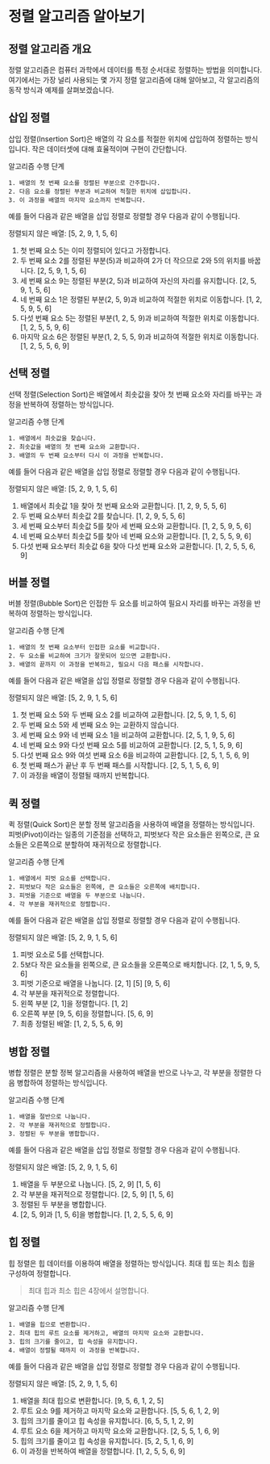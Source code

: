 # 정렬 알고리즘 알아보기

## 정렬 알고리즘 개요

정렬 알고리즘은 컴퓨터 과학에서 데이터를 특정 순서대로 정렬하는 방법을 의미합니다. 여기에서는 가장 널리 사용되는 몇 가지 정렬 알고리즘에 대해 알아보고, 각 알고리즘의 동작 방식과 예제를 살펴보겠습니다.

## 삽입 정렬

삽입 정렬(Insertion Sort)은 배열의 각 요소를 적절한 위치에 삽입하여 정렬하는 방식입니다. 작은 데이터셋에 대해 효율적이며 구현이 간단합니다.

알고리즘 수행 단계

```
1. 배열의 첫 번째 요소를 정렬된 부분으로 간주합니다.
2. 다음 요소를 정렬된 부분과 비교하여 적절한 위치에 삽입합니다.
3. 이 과정을 배열의 마지막 요소까지 반복합니다.
```

예를 들어 다음과 같은 배열을 삽입 정렬로 정렬할 경우 다음과 같이 수행됩니다.

정렬되지 않은 배열: [5, 2, 9, 1, 5, 6]

1. 첫 번째 요소 5는 이미 정렬되어 있다고 가정합니다.
2. 두 번째 요소 2를 정렬된 부분(5)과 비교하여 2가 더 작으므로 2와 5의 위치를 바꿉니다. [2, 5, 9, 1, 5, 6]
3. 세 번째 요소 9는 정렬된 부분(2, 5)과 비교하여 자신의 자리를 유지합니다. [2, 5, 9, 1, 5, 6]
4. 네 번째 요소 1은 정렬된 부분(2, 5, 9)과 비교하여 적절한 위치로 이동합니다. [1, 2, 5, 9, 5, 6]
5. 다섯 번째 요소 5는 정렬된 부분(1, 2, 5, 9)과 비교하여 적절한 위치로 이동합니다. [1, 2, 5, 5, 9, 6]
6. 마지막 요소 6은 정렬된 부분(1, 2, 5, 5, 9)과 비교하여 적절한 위치로 이동합니다. [1, 2, 5, 5, 6, 9]


## 선택 정렬

선택 정렬(Selection Sort)은 배열에서 최솟값을 찾아 첫 번째 요소와 자리를 바꾸는 과정을 반복하여 정렬하는 방식입니다.

알고리즘 수행 단계

```
1. 배열에서 최솟값을 찾습니다.
2. 최솟값을 배열의 첫 번째 요소와 교환합니다.
3. 배열의 두 번째 요소부터 다시 이 과정을 반복합니다.
```

예를 들어 다음과 같은 배열을 삽입 정렬로 정렬할 경우 다음과 같이 수행됩니다.

정렬되지 않은 배열: [5, 2, 9, 1, 5, 6]

1. 배열에서 최솟값 1을 찾아 첫 번째 요소와 교환합니다. [1, 2, 9, 5, 5, 6]
2. 두 번째 요소부터 최솟값 2를 찾습니다. [1, 2, 9, 5, 5, 6]
3. 세 번째 요소부터 최솟값 5를 찾아 세 번째 요소와 교환합니다. [1, 2, 5, 9, 5, 6]
4. 네 번째 요소부터 최솟값 5를 찾아 네 번째 요소와 교환합니다. [1, 2, 5, 5, 9, 6]
5. 다섯 번째 요소부터 최솟값 6을 찾아 다섯 번째 요소와 교환합니다. [1, 2, 5, 5, 6, 9]

## 버블 정렬

버블 정렬(Bubble Sort)은 인접한 두 요소를 비교하여 필요시 자리를 바꾸는 과정을 반복하여 정렬하는 방식입니다.

알고리즘 수행 단계

```
1. 배열의 첫 번째 요소부터 인접한 요소를 비교합니다.
2. 두 요소를 비교하여 크기가 잘못되어 있으면 교환합니다.
3. 배열의 끝까지 이 과정을 반복하고, 필요시 다음 패스를 시작합니다.
```

예를 들어 다음과 같은 배열을 삽입 정렬로 정렬할 경우 다음과 같이 수행됩니다.

정렬되지 않은 배열: [5, 2, 9, 1, 5, 6]

1. 첫 번째 요소 5와 두 번째 요소 2를 비교하여 교환합니다. [2, 5, 9, 1, 5, 6]
2. 두 번째 요소 5와 세 번째 요소 9는 교환하지 않습니다.
3. 세 번째 요소 9와 네 번째 요소 1을 비교하여 교환합니다. [2, 5, 1, 9, 5, 6]
4. 네 번째 요소 9와 다섯 번째 요소 5를 비교하여 교환합니다. [2, 5, 1, 5, 9, 6]
5. 다섯 번째 요소 9와 여섯 번째 요소 6을 비교하여 교환합니다. [2, 5, 1, 5, 6, 9]
6. 첫 번째 패스가 끝난 후 두 번째 패스를 시작합니다. [2, 5, 1, 5, 6, 9]
7. 이 과정을 배열이 정렬될 때까지 반복합니다.


## 퀵 정렬

퀵 정렬(Quick Sort)은 분할 정복 알고리즘을 사용하여 배열을 정렬하는 방식입니다. 피벗(Pivot)이라는 일종의 기준점을 선택하고, 피벗보다 작은 요소들은 왼쪽으로, 큰 요소들은 오른쪽으로 분할하여 재귀적으로 정렬합니다.

알고리즘 수행 단계

```
1. 배열에서 피벗 요소를 선택합니다.
2. 피벗보다 작은 요소들은 왼쪽에, 큰 요소들은 오른쪽에 배치합니다.
3. 피벗을 기준으로 배열을 두 부분으로 나눕니다.
4. 각 부분을 재귀적으로 정렬합니다.
```

예를 들어 다음과 같은 배열을 삽입 정렬로 정렬할 경우 다음과 같이 수행됩니다.

정렬되지 않은 배열: [5, 2, 9, 1, 5, 6]

1. 피벗 요소로 5를 선택합니다.
2. 5보다 작은 요소들을 왼쪽으로, 큰 요소들을 오른쪽으로 배치합니다. [2, 1, 5, 9, 5, 6]
3. 피벗 기준으로 배열을 나눕니다. [2, 1] [5] [9, 5, 6]
4. 각 부분을 재귀적으로 정렬합니다.
5. 왼쪽 부분 [2, 1]을 정렬합니다. [1, 2]
6. 오른쪽 부분 [9, 5, 6]을 정렬합니다. [5, 6, 9]
7. 최종 정렬된 배열: [1, 2, 5, 5, 6, 9]

## 병합 정렬

병합 정렬은 분할 정복 알고리즘을 사용하여 배열을 반으로 나누고, 각 부분을 정렬한 다음 병합하여 정렬하는 방식입니다.

알고리즘 수행 단계

```
1. 배열을 절반으로 나눕니다.
2. 각 부분을 재귀적으로 정렬합니다.
3. 정렬된 두 부분을 병합합니다.
```

예를 들어 다음과 같은 배열을 삽입 정렬로 정렬할 경우 다음과 같이 수행됩니다.

정렬되지 않은 배열: [5, 2, 9, 1, 5, 6]

1. 배열을 두 부분으로 나눕니다. [5, 2, 9] [1, 5, 6]
2. 각 부분을 재귀적으로 정렬합니다. [2, 5, 9] [1, 5, 6]
3. 정렬된 두 부분을 병합합니다.
4. [2, 5, 9]과 [1, 5, 6]을 병합합니다. [1, 2, 5, 5, 6, 9]

## 힙 정렬

힙 정렬은 힙 데이터를 이용하여 배열을 정렬하는 방식입니다. 최대 힙 또는 최소 힙을 구성하여 정렬합니다.

> 최대 힙과 최소 힙은 4장에서 설명합니다.

알고리즘 수행 단계

```
1. 배열을 힙으로 변환합니다.
2. 최대 힙의 루트 요소를 제거하고, 배열의 마지막 요소와 교환합니다.
3. 힙의 크기를 줄이고, 힙 속성을 유지합니다.
4. 배열이 정렬될 때까지 이 과정을 반복합니다.
```

예를 들어 다음과 같은 배열을 삽입 정렬로 정렬할 경우 다음과 같이 수행됩니다.

정렬되지 않은 배열: [5, 2, 9, 1, 5, 6]

1. 배열을 최대 힙으로 변환합니다. [9, 5, 6, 1, 2, 5]
2. 루트 요소 9를 제거하고 마지막 요소와 교환합니다. [5, 5, 6, 1, 2, 9]
3. 힙의 크기를 줄이고 힙 속성을 유지합니다. [6, 5, 5, 1, 2, 9]
4. 루트 요소 6을 제거하고 마지막 요소와 교환합니다. [2, 5, 5, 1, 6, 9]
5. 힙의 크기를 줄이고 힙 속성을 유지합니다. [5, 2, 5, 1, 6, 9]
6. 이 과정을 반복하여 배열을 정렬합니다. [1, 2, 5, 5, 6, 9]